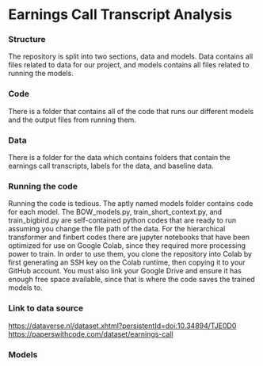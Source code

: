 # Earnings Call Transcript Analysis

### Structure
The repository is split into two sections, data and models. Data contains all files related to data for our project, and models contains all files related to running the models.
### Code
There is a folder that contains all of the code that runs our different models and the output files from running them.
### Data
There is a folder for the data which contains folders that contain the earnings call transcripts, labels for the data, and baseline data.
### Running the code
Running the code is tedious. The aptly named models folder contains code for each model.  The BOW_models.py, train_short_context.py, and train_bigbird.py are self-contained python codes that are ready to run assuming you change the file path of the data.  For the hierarchical transformer and finbert codes there are jupyter notebooks that have been optimized for use on Google Colab, since they required more processing power to train.  In order to use them, you clone the repository into Colab by first generating an SSH key on the Colab runtime, then copying it to your GitHub account.  You must also link your Google Drive and ensure it has enough free space available, since that is where the code saves the trained models to.
### Link to data source
https://dataverse.nl/dataset.xhtml?persistentId=doi:10.34894/TJE0D0
https://paperswithcode.com/dataset/earnings-call

### Models
